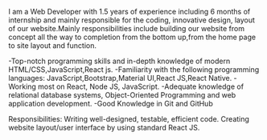 I am a Web Developer with 1.5 years of experience including 6 months of internship and mainly responsible for the coding, innovative design, layout of our website.Mainly responsibilities include building our website from concept all the way to completion from the bottom up,from the home page to site layout and function.

-Top-notch programming skills and in-depth knowledge of modern HTML/CSS,JavaScript,React js.
-Familiarity with the following programming languages: JavaScript,Bootstrap,Material UI,React JS,React Native.
-Working most on React, Node JS, JavaScript.
-Adequate knowledge of relational database systems, Object-Oriented Programming and web application development.
-Good Knowledge in Git and GitHub

Responsibilities:
Writing well-designed, testable, efficient code.
Creating website layout/user interface by using standard React JS.
